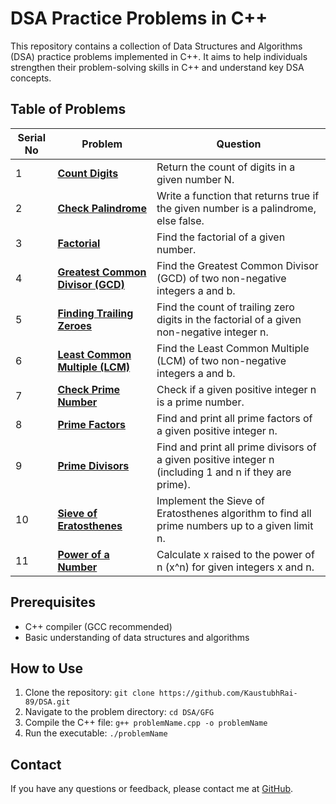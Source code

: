 # DSA Practice Problems in C++

This repository contains a collection of Data Structures and Algorithms (DSA) practice problems implemented in C++. It aims to help individuals strengthen their problem-solving skills in C++ and understand key DSA concepts.

## Table of Problems

| Serial No | Problem | Question |
|---|---|---|
| 1 | [**Count Digits**](https://github.com/KaustubhRai-89/DSA/blob/main/GFG/countDigits.cpp) | Return the count of digits in a given number N. |
| 2 | [**Check Palindrome**](https://github.com/KaustubhRai-89/DSA/blob/main/GFG/checkPalindrome.cpp) | Write a function that returns true if the given number is a palindrome, else false. |
| 3 | [**Factorial**](https://github.com/KaustubhRai-89/DSA/blob/main/GFG/factorial.cpp) | Find the factorial of a given number. |
| 4 | [**Greatest Common Divisor (GCD)**](https://github.com/KaustubhRai-89/DSA/blob/main/GFG/gcd.cpp) | Find the Greatest Common Divisor (GCD) of two non-negative integers a and b. |
| 5 | [**Finding Trailing Zeroes**](https://github.com/KaustubhRai-89/DSA/blob/main/GFG/findTrailingZeroes.cpp) | Find the count of trailing zero digits in the factorial of a given non-negative integer n. |
| 6 | [**Least Common Multiple (LCM)**](https://github.com/KaustubhRai-89/DSA/blob/main/GFG/lcm.cpp) | Find the Least Common Multiple (LCM) of two non-negative integers a and b. |
| 7 | [**Check Prime Number**](https://github.com/KaustubhRai-89/DSA/blob/main/GFG/checkPrime.cpp) | Check if a given positive integer n is a prime number. |
| 8 | [**Prime Factors**](https://github.com/KaustubhRai-89/DSA/blob/main/GFG/primeFactors.cpp) | Find and print all prime factors of a given positive integer n. |
| 9 | [**Prime Divisors**](https://github.com/KaustubhRai-89/DSA/blob/main/GFG/printDivisors.cpp) | Find and print all prime divisors of a given positive integer n (including 1 and n if they are prime). |
| 10 | [**Sieve of Eratosthenes**](https://github.com/KaustubhRai-89/DSA/blob/main/GFG/sieveOfEratosthenes.cpp) | Implement the Sieve of Eratosthenes algorithm to find all prime numbers up to a given limit n. |
| 11 | [**Power of a Number**](https://github.com/KaustubhRai-89/DSA/blob/main/GFG/power.cpp) | Calculate x raised to the power of n (x^n) for given integers x and n. |

## Prerequisites

- C++ compiler (GCC recommended)
- Basic understanding of data structures and algorithms

## How to Use

1. Clone the repository: `git clone https://github.com/KaustubhRai-89/DSA.git`
2. Navigate to the problem directory: `cd DSA/GFG`
3. Compile the C++ file: `g++ problemName.cpp -o problemName`
4. Run the executable: `./problemName`


## Contact

If you have any questions or feedback, please contact me at [GitHub](https://github.com/KaustubhRai-89).
